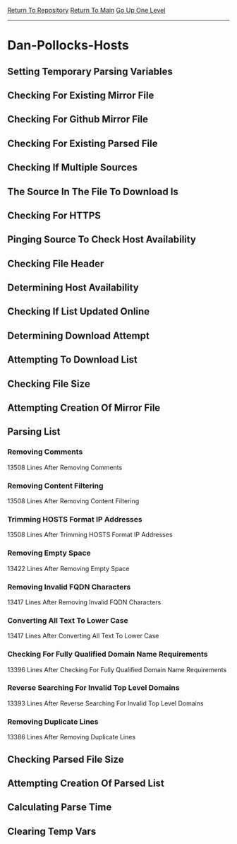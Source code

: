 [Return To Repository](https://github.com/deathbybandaid/piholeparser/)
[Return To Main](https://github.com/deathbybandaid/piholeparser/blob/master/RecentRunLogs/Mainlog.md)
[Go Up One Level](https://github.com/deathbybandaid/piholeparser/blob/master/RecentRunLogs/TopLevelScripts/30-Processing-Blacklists.md)
____________________________________
# Dan-Pollocks-Hosts
## Setting Temporary Parsing Variables
## Checking For Existing Mirror File
## Checking For Github Mirror File
## Checking For Existing Parsed File
## Checking If Multiple Sources
## The Source In The File To Download Is
## Checking For HTTPS
## Pinging Source To Check Host Availability
## Checking File Header
## Determining Host Availability
## Checking If List Updated Online
## Determining Download Attempt
## Attempting To Download List
## Checking File Size
## Attempting Creation Of Mirror File
## Parsing List
### Removing Comments
13508 Lines After Removing Comments
### Removing Content Filtering
13508 Lines After Removing Content Filtering
### Trimming HOSTS Format IP Addresses
13508 Lines After Trimming HOSTS Format IP Addresses
### Removing Empty Space
13422 Lines After Removing Empty Space
### Removing Invalid FQDN Characters
13417 Lines After Removing Invalid FQDN Characters
### Converting All Text To Lower Case
13417 Lines After Converting All Text To Lower Case
### Checking For Fully Qualified Domain Name Requirements
13396 Lines After Checking For Fully Qualified Domain Name Requirements
### Reverse Searching For Invalid Top Level Domains
13393 Lines After Reverse Searching For Invalid Top Level Domains
### Removing Duplicate Lines
13386 Lines After Removing Duplicate Lines
## Checking Parsed File Size
## Attempting Creation Of Parsed List
## Calculating Parse Time
## Clearing Temp Vars
